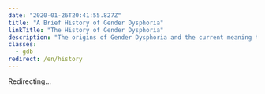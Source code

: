 ```yaml
---
date: "2020-01-26T20:41:55.827Z"
title: "A Brief History of Gender Dysphoria"
linkTitle: "The History of Gender Dysphoria"
description: "The origins of Gender Dysphoria and the current meaning today."
classes:
  - gdb
redirect: /en/history
---
```


Redirecting...
